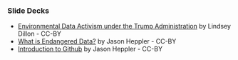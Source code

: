 ### Slide Decks

* [Environmental Data Activism under the Trump Administration](https://github.com/endangereddataweek/resources/blob/master/slide-decks/EnvironmentalDataActivismUnderTheTrumpAdministration-UCSC.pptx) by Lindsey Dillon - CC-BY
* [What is Endangered Data?](https://github.com/endangereddataweek/resources/blob/master/slide-decks/what-is-endangered-data/index.html) by Jason Heppler - CC-BY
* [Introduction to Github](https://github.com/endangereddataweek/resources/tree/master/slide-decks/github-introduction) by Jason Heppler - CC-BY
